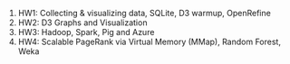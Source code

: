 1. HW1: Collecting & visualizing data, SQLite, D3 warmup, OpenRefine
2. HW2: D3 Graphs and Visualization
3. HW3: Hadoop, Spark, Pig and Azure
4. HW4: Scalable PageRank via Virtual Memory (MMap), Random Forest, Weka
